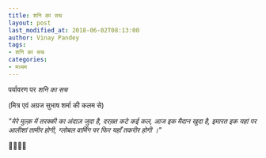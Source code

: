 ```yaml
---
title: शनि का सच
layout: post
last_modified_at: 2018-06-02T08:13:00
author: Vinay Pandey
tags:
- शनि का सच
categories:
- मध्यम
---
```

पर्यावरण पर
*शनि का सच*

(मित्र एवं अग्रज सुभाष शर्मा की कलम से)

_"मेरे मुल्क़ में तरक्की का अंदाज़ जुदा है,_
_दरख़्त कटे कई कल, आज इक मैदान खुदा है,_
_इमारत इक यहां पर आलीशां  तामीर होगी,_
_ग्लोबल वार्मिंग पर फिर यहाँ तकरीर होगी ।"_

🙏🌷🌷🌷


